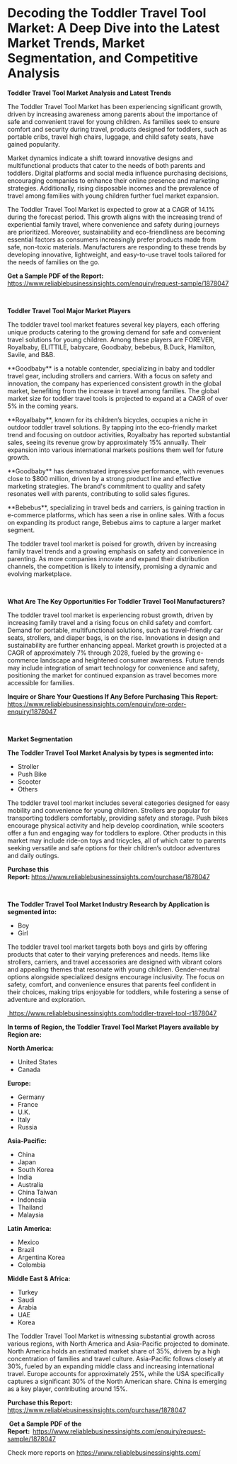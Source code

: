 <p><h1>Decoding the Toddler Travel Tool Market: A Deep Dive into the Latest Market Trends, Market Segmentation, and Competitive Analysis</h1></p><p><strong>Toddler Travel Tool Market Analysis and Latest Trends</strong></p>
<p><p>The Toddler Travel Tool Market has been experiencing significant growth, driven by increasing awareness among parents about the importance of safe and convenient travel for young children. As families seek to ensure comfort and security during travel, products designed for toddlers, such as portable cribs, travel high chairs, luggage, and child safety seats, have gained popularity. </p><p>Market dynamics indicate a shift toward innovative designs and multifunctional products that cater to the needs of both parents and toddlers. Digital platforms and social media influence purchasing decisions, encouraging companies to enhance their online presence and marketing strategies. Additionally, rising disposable incomes and the prevalence of travel among families with young children further fuel market expansion.</p><p>The Toddler Travel Tool Market is expected to grow at a CAGR of 14.1% during the forecast period. This growth aligns with the increasing trend of experiential family travel, where convenience and safety during journeys are prioritized. Moreover, sustainability and eco-friendliness are becoming essential factors as consumers increasingly prefer products made from safe, non-toxic materials. Manufacturers are responding to these trends by developing innovative, lightweight, and easy-to-use travel tools tailored for the needs of families on the go.</p></p>
<p><strong>Get a Sample PDF of the Report:&nbsp;</strong> <a href="https://www.reliablebusinessinsights.com/enquiry/request-sample/1878047?utm_campaign=2121&utm_medium=2&utm_source=Github&utm_content=ia&utm_term=10022025&utm_id=toddler-travel-tool">https://www.reliablebusinessinsights.com/enquiry/request-sample/1878047</a></p>
<p>&nbsp;</p>
<p><strong>Toddler Travel Tool Major Market Players</strong></p>
<p><p>The toddler travel tool market features several key players, each offering unique products catering to the growing demand for safe and convenient travel solutions for young children. Among these players are FOREVER, Royalbaby, ELITTILE, babycare, Goodbaby, bebebus, B.Duck, Hamilton, Savile, and B&B.</p><p>**Goodbaby** is a notable contender, specializing in baby and toddler travel gear, including strollers and carriers. With a focus on safety and innovation, the company has experienced consistent growth in the global market, benefiting from the increase in travel among families. The global market size for toddler travel tools is projected to expand at a CAGR of over 5% in the coming years.</p><p>**Royalbaby**, known for its children’s bicycles, occupies a niche in outdoor toddler travel solutions. By tapping into the eco-friendly market trend and focusing on outdoor activities, Royalbaby has reported substantial sales, seeing its revenue grow by approximately 15% annually. Their expansion into various international markets positions them well for future growth.</p><p>**Goodbaby** has demonstrated impressive performance, with revenues close to $800 million, driven by a strong product line and effective marketing strategies. The brand's commitment to quality and safety resonates well with parents, contributing to solid sales figures.</p><p>**Bebebus**, specializing in travel beds and carriers, is gaining traction in e-commerce platforms, which has seen a rise in online sales. With a focus on expanding its product range, Bebebus aims to capture a larger market segment.</p><p>The toddler travel tool market is poised for growth, driven by increasing family travel trends and a growing emphasis on safety and convenience in parenting. As more companies innovate and expand their distribution channels, the competition is likely to intensify, promising a dynamic and evolving marketplace.</p></p>
<p>&nbsp;</p>
<p><strong>What Are The Key Opportunities For Toddler Travel Tool Manufacturers?</strong></p>
<p><p>The toddler travel tool market is experiencing robust growth, driven by increasing family travel and a rising focus on child safety and comfort. Demand for portable, multifunctional solutions, such as travel-friendly car seats, strollers, and diaper bags, is on the rise. Innovations in design and sustainability are further enhancing appeal. Market growth is projected at a CAGR of approximately 7% through 2028, fueled by the growing e-commerce landscape and heightened consumer awareness. Future trends may include integration of smart technology for convenience and safety, positioning the market for continued expansion as travel becomes more accessible for families.</p></p>
<p><strong>Inquire or Share Your Questions If Any Before Purchasing This Report:</strong> <a href="https://www.reliablebusinessinsights.com/enquiry/pre-order-enquiry/1878047?utm_campaign=2121&utm_medium=2&utm_source=Github&utm_content=ia&utm_term=10022025&utm_id=toddler-travel-tool">https://www.reliablebusinessinsights.com/enquiry/pre-order-enquiry/1878047</a></p>
<p>&nbsp;</p>
<p><strong>Market Segmentation</strong></p>
<p><strong>The Toddler Travel Tool Market Analysis by types is segmented into:</strong></p>
<p><ul><li>Stroller</li><li>Push Bike</li><li>Scooter</li><li>Others</li></ul></p>
<p><p>The toddler travel tool market includes several categories designed for easy mobility and convenience for young children. Strollers are popular for transporting toddlers comfortably, providing safety and storage. Push bikes encourage physical activity and help develop coordination, while scooters offer a fun and engaging way for toddlers to explore. Other products in this market may include ride-on toys and tricycles, all of which cater to parents seeking versatile and safe options for their children’s outdoor adventures and daily outings.</p></p>
<p><strong>Purchase this Report:&nbsp;</strong><a href="https://www.reliablebusinessinsights.com/purchase/1878047?utm_campaign=2121&utm_medium=2&utm_source=Github&utm_content=ia&utm_term=10022025&utm_id=toddler-travel-tool">https://www.reliablebusinessinsights.com/purchase/1878047</a></p>
<p>&nbsp;</p>
<p><strong>The Toddler Travel Tool Market Industry Research by Application is segmented into:</strong></p>
<p><ul><li>Boy</li><li>Girl</li></ul></p>
<p><p>The toddler travel tool market targets both boys and girls by offering products that cater to their varying preferences and needs. Items like strollers, carriers, and travel accessories are designed with vibrant colors and appealing themes that resonate with young children. Gender-neutral options alongside specialized designs encourage inclusivity. The focus on safety, comfort, and convenience ensures that parents feel confident in their choices, making trips enjoyable for toddlers, while fostering a sense of adventure and exploration.</p></p>
<p><a href="https://www.reliablebusinessinsights.com/toddler-travel-tool-r1878047?utm_campaign=2121&utm_medium=2&utm_source=Github&utm_content=ia&utm_term=10022025&utm_id=toddler-travel-tool">&nbsp;https://www.reliablebusinessinsights.com/toddler-travel-tool-r1878047</a></p>
<p><strong>In terms of Region, the Toddler Travel Tool Market Players available by Region are:</strong></p>
<p>
    <p> <strong> North America: </strong>
        <ul>
            <li>United States</li>
            <li>Canada</li>
        </ul>
        </p> 
    <p> <strong> Europe: </strong>
        <ul>
            <li>Germany</li>
            <li>France</li>
            <li>U.K.</li>
            <li>Italy</li>
            <li>Russia</li>
        </ul>
        </p> 
    <p> <strong> Asia-Pacific: </strong>
        <ul>
            <li>China</li>
            <li>Japan</li>
            <li>South Korea</li>
            <li>India</li>
            <li>Australia</li>
            <li>China Taiwan</li>
            <li>Indonesia</li>
            <li>Thailand</li>
            <li>Malaysia</li>
        </ul>
        </p> 
    <p> <strong> Latin America: </strong>
        <ul>
            <li>Mexico</li>
            <li>Brazil</li>
            <li>Argentina Korea</li>
            <li>Colombia</li>
        </ul>
        </p> 
    <p> <strong> Middle East & Africa: </strong>
        <ul>
            <li>Turkey</li>
            <li>Saudi</li>
            <li>Arabia</li>
            <li>UAE</li>
            <li>Korea</li>
        </ul>
    </p>
    </p>
<p><p>The Toddler Travel Tool Market is witnessing substantial growth across various regions, with North America and Asia-Pacific projected to dominate. North America holds an estimated market share of 35%, driven by a high concentration of families and travel culture. Asia-Pacific follows closely at 30%, fueled by an expanding middle class and increasing international travel. Europe accounts for approximately 25%, while the USA specifically captures a significant 30% of the North American share. China is emerging as a key player, contributing around 15%.</p></p>
<p><strong>Purchase this Report: </strong><a href="https://www.reliablebusinessinsights.com/purchase/1878047?utm_campaign=2121&utm_medium=2&utm_source=Github&utm_content=ia&utm_term=10022025&utm_id=toddler-travel-tool">https://www.reliablebusinessinsights.com/purchase/1878047</a></p>
<p>&nbsp;<strong>Get a Sample PDF of the Report:&nbsp;&nbsp;</strong><a href="https://www.reliablebusinessinsights.com/enquiry/request-sample/1878047?utm_campaign=2121&utm_medium=2&utm_source=Github&utm_content=ia&utm_term=10022025&utm_id=toddler-travel-tool">https://www.reliablebusinessinsights.com/enquiry/request-sample/1878047</a></p>
<p><strong></strong></p>
<p>Check more reports on <a href="https://www.reliablebusinessinsights.com/?utm_campaign=2121&utm_medium=2&utm_source=Github&utm_content=ia&utm_term=10022025&utm_id=toddler-travel-tool">https://www.reliablebusinessinsights.com/</a></p>